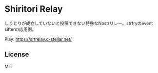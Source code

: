 # Shiritori Relay
しりとりが成立していないと投稿できない特殊なNostrリレー。strfryのevent sifterの応用例。

Play: https://srtrelay.c-stellar.net/

## License
MIT
